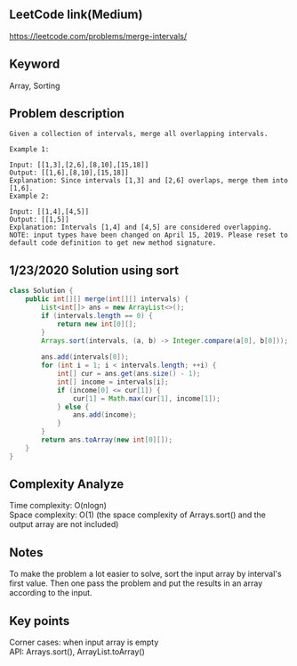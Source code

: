## LeetCode link(Medium)
https://leetcode.com/problems/merge-intervals/

## Keyword
Array, Sorting

## Problem description
```
Given a collection of intervals, merge all overlapping intervals.

Example 1:

Input: [[1,3],[2,6],[8,10],[15,18]]
Output: [[1,6],[8,10],[15,18]]
Explanation: Since intervals [1,3] and [2,6] overlaps, merge them into [1,6].
Example 2:

Input: [[1,4],[4,5]]
Output: [[1,5]]
Explanation: Intervals [1,4] and [4,5] are considered overlapping.
NOTE: input types have been changed on April 15, 2019. Please reset to default code definition to get new method signature.
```
## 1/23/2020 Solution using sort

```java
class Solution {
    public int[][] merge(int[][] intervals) {
        List<int[]> ans = new ArrayList<>();
        if (intervals.length == 0) {
            return new int[0][];
        }
        Arrays.sort(intervals, (a, b) -> Integer.compare(a[0], b[0]));
        
        ans.add(intervals[0]);
        for (int i = 1; i < intervals.length; ++i) {
            int[] cur = ans.get(ans.size() - 1);
            int[] income = intervals[i];
            if (income[0] <= cur[1]) {
                cur[1] = Math.max(cur[1], income[1]);
            } else {
                ans.add(income);
            }
        }
        return ans.toArray(new int[0][]);
    }
}
```

## Complexity Analyze
Time complexity: O(nlogn)\
Space complexity: O(1) (the space complexity of Arrays.sort() and the output array are not included)

## Notes
To make the problem a lot easier to solve, sort the input array by interval's first value. Then one pass the problem and put the results in an array according to the input.

## Key points
Corner cases: when input array is empty\
API: Arrays.sort(), ArrayList.toArray()
